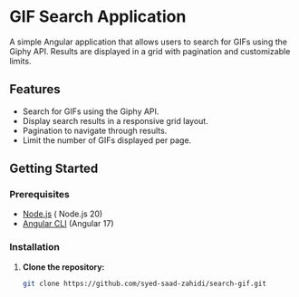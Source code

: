 # GIF Search Application

A simple Angular application that allows users to search for GIFs using the Giphy API. Results are displayed in a grid with pagination and customizable limits.

## Features

- Search for GIFs using the Giphy API.
- Display search results in a responsive grid layout.
- Pagination to navigate through results.
- Limit the number of GIFs displayed per page.

## Getting Started

### Prerequisites

- [Node.js](https://nodejs.org/) ( Node.js 20)
- [Angular CLI](https://angular.io/cli) (Angular 17)

### Installation

1. **Clone the repository:**

   ```bash
   git clone https://github.com/syed-saad-zahidi/search-gif.git